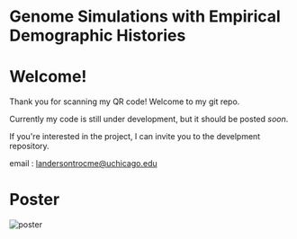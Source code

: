 # Genome Simulations with Empirical Demographic Histories

# Welcome!

Thank you for scanning my QR code! Welcome to my git repo. 

Currently my code is still under development, but it should be posted _soon_.

If you're interested in the project, I can invite you to the develpment repository.

email : landersontrocme@uchicago.edu

# Poster

![poster](https://github.com/LukeAndersonTrocme/empirical_demes/blob/main/Luke_ASHG_2023.jpg?raw=true)
